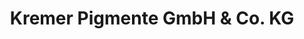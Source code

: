 ---
title: "Kremer Pigmente GmbH & Co. KG"
url: /muenchen/kremer-pigmente-gmbh-und-co-kg/
shop: Farben
---